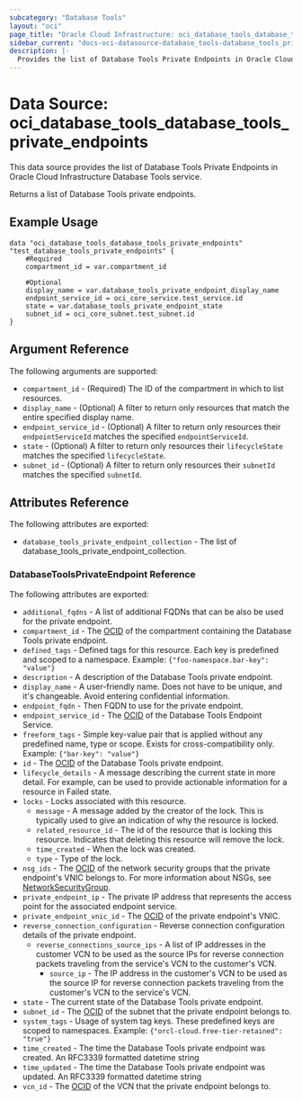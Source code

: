 ```yaml
---
subcategory: "Database Tools"
layout: "oci"
page_title: "Oracle Cloud Infrastructure: oci_database_tools_database_tools_private_endpoints"
sidebar_current: "docs-oci-datasource-database_tools-database_tools_private_endpoints"
description: |-
  Provides the list of Database Tools Private Endpoints in Oracle Cloud Infrastructure Database Tools service
---
```


# Data Source: oci_database_tools_database_tools_private_endpoints
This data source provides the list of Database Tools Private Endpoints in Oracle Cloud Infrastructure Database Tools service.

Returns a list of Database Tools private endpoints.


## Example Usage

```hcl
data "oci_database_tools_database_tools_private_endpoints" "test_database_tools_private_endpoints" {
	#Required
	compartment_id = var.compartment_id

	#Optional
	display_name = var.database_tools_private_endpoint_display_name
	endpoint_service_id = oci_core_service.test_service.id
	state = var.database_tools_private_endpoint_state
	subnet_id = oci_core_subnet.test_subnet.id
}
```

## Argument Reference

The following arguments are supported:

* `compartment_id` - (Required) The ID of the compartment in which to list resources.
* `display_name` - (Optional) A filter to return only resources that match the entire specified display name.
* `endpoint_service_id` - (Optional) A filter to return only resources their `endpointServiceId` matches the specified `endpointServiceId`.
* `state` - (Optional) A filter to return only resources their `lifecycleState` matches the specified `lifecycleState`.
* `subnet_id` - (Optional) A filter to return only resources their `subnetId` matches the specified `subnetId`.


## Attributes Reference

The following attributes are exported:

* `database_tools_private_endpoint_collection` - The list of database_tools_private_endpoint_collection.

### DatabaseToolsPrivateEndpoint Reference

The following attributes are exported:

* `additional_fqdns` - A list of additional FQDNs that can be also be used for the private endpoint.
* `compartment_id` - The [OCID](https://docs.cloud.oracle.com/iaas/Content/General/Concepts/identifiers.htm) of the compartment containing the Database Tools private endpoint.
* `defined_tags` - Defined tags for this resource. Each key is predefined and scoped to a namespace. Example: `{"foo-namespace.bar-key": "value"}` 
* `description` - A description of the Database Tools private endpoint.
* `display_name` - A user-friendly name. Does not have to be unique, and it's changeable. Avoid entering confidential information.
* `endpoint_fqdn` - Then FQDN to use for the private endpoint.
* `endpoint_service_id` - The [OCID](https://docs.cloud.oracle.com/iaas/Content/General/Concepts/identifiers.htm) of the Database Tools Endpoint Service.
* `freeform_tags` - Simple key-value pair that is applied without any predefined name, type or scope. Exists for cross-compatibility only. Example: `{"bar-key": "value"}` 
* `id` - The [OCID](https://docs.cloud.oracle.com/iaas/Content/General/Concepts/identifiers.htm) of the Database Tools private endpoint.
* `lifecycle_details` - A message describing the current state in more detail. For example, can be used to provide actionable information for a resource in Failed state.
* `locks` - Locks associated with this resource.
	* `message` - A message added by the creator of the lock. This is typically used to give an indication of why the resource is locked. 
	* `related_resource_id` - The id of the resource that is locking this resource. Indicates that deleting this resource will remove the lock. 
	* `time_created` - When the lock was created.
	* `type` - Type of the lock.
* `nsg_ids` - The [OCID](https://docs.cloud.oracle.com/iaas/Content/General/Concepts/identifiers.htm) of the network security groups that the private endpoint's VNIC belongs to.  For more information about NSGs, see [NetworkSecurityGroup](https://docs.cloud.oracle.com/iaas/api/#/en/iaas/20160918/NetworkSecurityGroup/). 
* `private_endpoint_ip` - The private IP address that represents the access point for the associated endpoint service.
* `private_endpoint_vnic_id` - The [OCID](https://docs.cloud.oracle.com/iaas/Content/General/Concepts/identifiers.htm) of the private endpoint's VNIC.
* `reverse_connection_configuration` - Reverse connection configuration details of the private endpoint.
	* `reverse_connections_source_ips` - A list of IP addresses in the customer VCN to be used as the source IPs for reverse connection packets traveling from the service's VCN to the customer's VCN. 
		* `source_ip` - The IP address in the customer's VCN to be used as the source IP for reverse connection packets traveling from the customer's VCN to the service's VCN. 
* `state` - The current state of the Database Tools private endpoint.
* `subnet_id` - The [OCID](https://docs.cloud.oracle.com/iaas/Content/General/Concepts/identifiers.htm) of the subnet that the private endpoint belongs to.
* `system_tags` - Usage of system tag keys. These predefined keys are scoped to namespaces. Example: `{"orcl-cloud.free-tier-retained": "true"}` 
* `time_created` - The time the Database Tools private endpoint was created. An RFC3339 formatted datetime string
* `time_updated` - The time the Database Tools private endpoint was updated. An RFC3339 formatted datetime string
* `vcn_id` - The [OCID](https://docs.cloud.oracle.com/iaas/Content/General/Concepts/identifiers.htm) of the VCN that the private endpoint belongs to.

